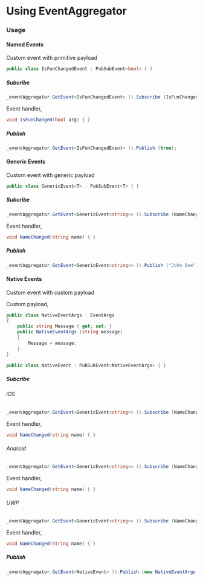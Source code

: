 # Using EventAggregator

### Usage
#### Named Events
Custom event with primitive payload

```csharp
public class IsFunChangedEvent : PubSubEvent<bool> { }
```

##### Subcribe

```csharp
_eventAggregator.GetEvent<IsFunChangedEvent> ().Subscribe (IsFunChanged);
```

Event handler,
```csharp
void IsFunChanged(bool arg) { }
```

##### Publish
```csharp
_eventAggregator.GetEvent<IsFunChangedEvent> ().Publish (true);
```

#### Generic Events
Custom event with generic payload

```csharp
public class GenericEvent<T> : PubSubEvent<T> { }
```

##### Subcribe

```csharp
_eventAggregator.GetEvent<GenericEvent<string>> ().Subscribe (NameChanged);
```

Event handler,
```csharp
void NameChanged(string name) { }
```

##### Publish
```csharp
_eventAggregator.GetEvent<GenericEvent<string>> ().Publish ("John Doe");
```

#### Native Events
Custom event with custom payload

Custom payload,
```csharp
public class NativeEventArgs : EventArgs
{
    public string Message { get; set; }
    public NativeEventArgs (string message)
    {
        Message = message;
    }
}
```
```csharp
public class NativeEvent : PubSubEvent<NativeEventArgs> { }
```

##### Subcribe

###### iOS
```csharp
_eventAggregator.GetEvent<GenericEvent<string>> ().Subscribe (NameChanged);
```

Event handler,
```csharp
void NameChanged(string name) { }
```

###### Android
```csharp
_eventAggregator.GetEvent<GenericEvent<string>> ().Subscribe (NameChanged);
```

Event handler,
```csharp
void NameChanged(string name) { }
```

###### UWP
```csharp
_eventAggregator.GetEvent<GenericEvent<string>> ().Subscribe (NameChanged);
```

Event handler,
```csharp
void NameChanged(string name) { }
```

##### Publish
```csharp
_eventAggregator.GetEvent<NativeEvent> ().Publish (new NativeEventArgs("Xamarin.Forms"));
```

